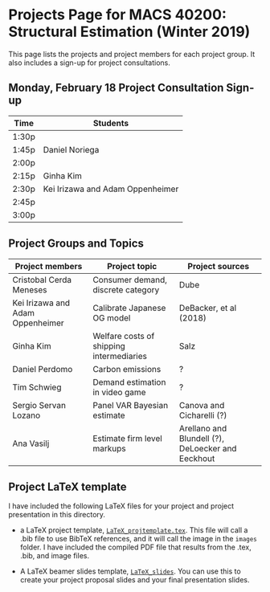 # Projects Page for MACS 40200: Structural Estimation (Winter 2019)


This page lists the projects and project members for each project group. It also includes a sign-up for project consultations.


## Monday, February 18 Project Consultation Sign-up

| Time  | Students        |
|-------|-----------------|
| 1:30p |                 |
| 1:45p | Daniel Noriega  |
| 2:00p |                 |
| 2:15p | Ginha Kim       |
| 2:30p | Kei Irizawa and Adam Oppenheimer |
| 2:45p |                 |
| 3:00p |                 |

## Project Groups and Topics

| Project members | Project topic | Project sources |
|---------------|-----------------|-----------------|
| Cristobal Cerda Meneses | Consumer demand, discrete category | Dube |
| Kei Irizawa and Adam Oppenheimer | Calibrate Japanese OG model | DeBacker, et al (2018) |
| Ginha Kim | Welfare costs of shipping intermediaries | Salz |
| Daniel Perdomo | Carbon emissions | ? |
| Tim Schwieg | Demand estimation in video game | ? |
| Sergio Servan Lozano | Panel VAR Bayesian estimate | Canova and Cicharelli (?) |
| Ana Vasilj | Estimate firm level markups | Arellano and Blundell (?), DeLoecker and Eeckhout |


## Project LaTeX template

I have included the following LaTeX files for your project and project presentation in this directory.

* a LaTeX project template, [`LaTeX_projtemplate.tex`](https://github.com/rickecon/StructEst_W19/blob/master/Projects/LaTeXtemplates/LaTeX_projtemplate.tex). This file will call a .bib file to use BibTeX references, and it will call the image in the `images` folder. I have included the compiled PDF file that results from the .tex, .bib, and image files.

* A LaTeX beamer slides template, [`LaTeX_slides`](https://github.com/rickecon/StructEst_W19/blob/master/Projects/LaTeXtemplates/LaTeX_slides.tex). You can use this to create your project proposal slides and your final presentation slides.
